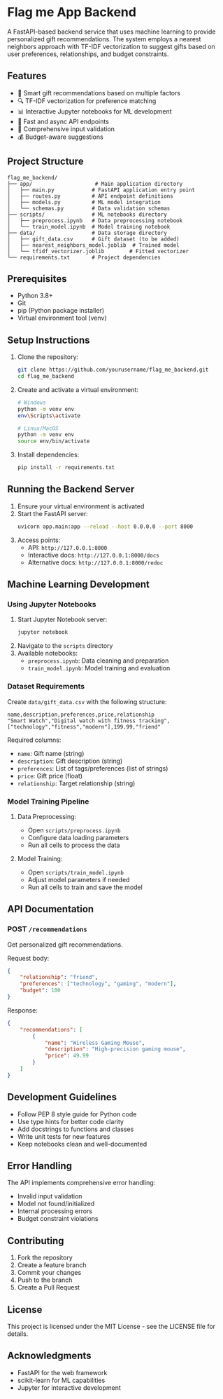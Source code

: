 # Flag me App Backend

A FastAPI-based backend service that uses machine learning to provide personalized gift recommendations. The system employs a nearest neighbors approach with TF-IDF vectorization to suggest gifts based on user preferences, relationships, and budget constraints.

## Features

- 🎁 Smart gift recommendations based on multiple factors
- 🔍 TF-IDF vectorization for preference matching
- 📊 Interactive Jupyter notebooks for ML development
- 🚀 Fast and async API endpoints
- 📝 Comprehensive input validation
- 💰 Budget-aware suggestions

## Project Structure

```
flag_me_backend/
├── app/                    # Main application directory
│   ├── main.py            # FastAPI application entry point
│   ├── routes.py          # API endpoint definitions
│   ├── models.py          # ML model integration
│   └── schemas.py         # Data validation schemas
├── scripts/               # ML notebooks directory
│   ├── preprocess.ipynb   # Data preprocessing notebook
│   └── train_model.ipynb  # Model training notebook
├── data/                  # Data storage directory
│   ├── gift_data.csv      # Gift dataset (to be added)
│   ├── nearest_neighbors_model.joblib  # Trained model
│   └── tfidf_vectorizer.joblib        # Fitted vectorizer
└── requirements.txt       # Project dependencies
```

## Prerequisites

- Python 3.8+
- Git
- pip (Python package installer)
- Virtual environment tool (venv)

## Setup Instructions

1. Clone the repository:
   ```bash
   git clone https://github.com/yourusername/flag_me_backend.git
   cd flag_me_backend
   ```

2. Create and activate a virtual environment:
   ```bash
   # Windows
   python -m venv env
   env\Scripts\activate

   # Linux/MacOS
   python -m venv env
   source env/bin/activate
   ```

3. Install dependencies:
   ```bash
   pip install -r requirements.txt
   ```

## Running the Backend Server

1. Ensure your virtual environment is activated
2. Start the FastAPI server:
   ```bash
   uvicorn app.main:app --reload --host 0.0.0.0 --port 8000
   ```
3. Access points:
   - API: `http://127.0.0.1:8000`
   - Interactive docs: `http://127.0.0.1:8000/docs`
   - Alternative docs: `http://127.0.0.1:8000/redoc`

## Machine Learning Development

### Using Jupyter Notebooks

1. Start Jupyter Notebook server:
   ```bash
   jupyter notebook
   ```
2. Navigate to the `scripts` directory
3. Available notebooks:
   - `preprocess.ipynb`: Data cleaning and preparation
   - `train_model.ipynb`: Model training and evaluation

### Dataset Requirements

Create `data/gift_data.csv` with the following structure:
```csv
name,description,preferences,price,relationship
"Smart Watch","Digital watch with fitness tracking",["technology","fitness","modern"],199.99,"friend"
```

Required columns:
- `name`: Gift name (string)
- `description`: Gift description (string)
- `preferences`: List of tags/preferences (list of strings)
- `price`: Gift price (float)
- `relationship`: Target relationship (string)

### Model Training Pipeline

1. Data Preprocessing:
   - Open `scripts/preprocess.ipynb`
   - Configure data loading parameters
   - Run all cells to process the data

2. Model Training:
   - Open `scripts/train_model.ipynb`
   - Adjust model parameters if needed
   - Run all cells to train and save the model

## API Documentation

### POST `/recommendations`

Get personalized gift recommendations.

Request body:
```json
{
    "relationship": "friend",
    "preferences": ["technology", "gaming", "modern"],
    "budget": 100
}
```

Response:
```json
{
    "recommendations": [
        {
            "name": "Wireless Gaming Mouse",
            "description": "High-precision gaming mouse",
            "price": 49.99
        }
    ]
}
```

## Development Guidelines

- Follow PEP 8 style guide for Python code
- Use type hints for better code clarity
- Add docstrings to functions and classes
- Write unit tests for new features
- Keep notebooks clean and well-documented

## Error Handling

The API implements comprehensive error handling:
- Invalid input validation
- Model not found/initialized
- Internal processing errors
- Budget constraint violations

## Contributing

1. Fork the repository
2. Create a feature branch
3. Commit your changes
4. Push to the branch
5. Create a Pull Request

## License

This project is licensed under the MIT License - see the LICENSE file for details.

## Acknowledgments

- FastAPI for the web framework
- scikit-learn for ML capabilities
- Jupyter for interactive development
